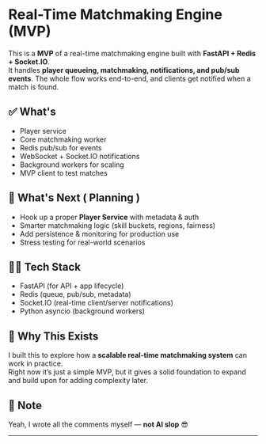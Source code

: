 # Real-Time Matchmaking Engine (MVP)

This is a **MVP** of a real-time matchmaking engine built with **FastAPI + Redis + Socket.IO**.  
It handles **player queueing, matchmaking, notifications, and pub/sub events**. The whole flow works end-to-end, and clients get notified when a match is found.  

## ✅ What's 
- Player service
- Core matchmaking worker  
- Redis pub/sub for events  
- WebSocket + Socket.IO notifications  
- Background workers for scaling  
- MVP client to test matches  

## 🚧 What's Next ( Planning )
- Hook up a proper **Player Service** with metadata & auth  
- Smarter matchmaking logic (skill buckets, regions, fairness)  
- Add persistence & monitoring for production use  
- Stress testing for real-world scenarios  

## 🧑‍💻 Tech Stack
- FastAPI (for API + app lifecycle)  
- Redis (queue, pub/sub, metadata)  
- Socket.IO (real-time client/server notifications)  
- Python asyncio (background workers)  

## 🎯 Why This Exists
I built this to explore how a **scalable real-time matchmaking system** can work in practice.  
Right now it’s just a simple MVP, but it gives a solid foundation to expand and build upon for adding complexity later.


## 📝 Note
Yeah, I wrote all the comments myself — **not AI slop** 😎  

---
